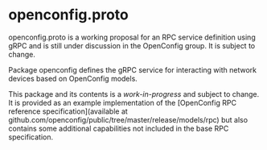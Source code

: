 # openconfig.proto

openconfig.proto is a working proposal for an RPC service definition using gRPC
and is still under discussion in the OpenConfig group.  It is subject to change.

Package openconfig defines the gRPC service for interacting with network devices
based on OpenConfig models.

This package and its contents is a *work-in-progress* and subject to change.  It is provided
as an example implementation of the
[OpenConfig RPC reference specification](available at github.com/openconfig/public/tree/master/release/models/rpc)
but also contains some additional capabilities not included in the base
RPC specification.